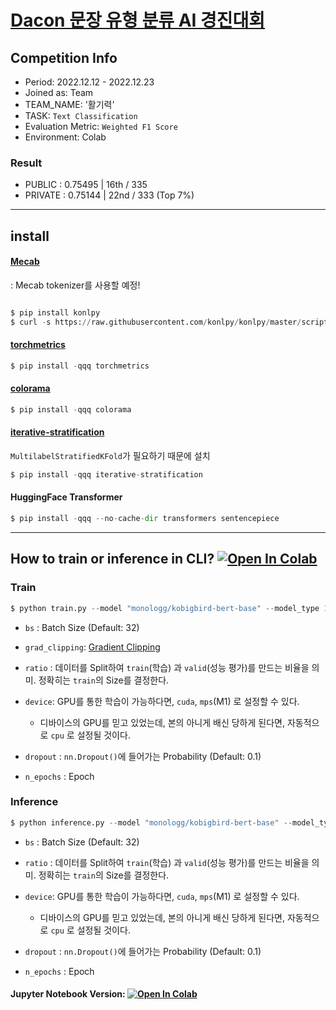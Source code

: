 
# [Dacon 문장 유형 분류 AI 경진대회](https://dacon.io/competitions/official/236037/overview/description)
    
## Competition Info
 - Period: 2022.12.12 - 2022.12.23
 - Joined as: Team 
 - TEAM_NAME: '활기력'
 - TASK: `Text Classification`
 - Evaluation Metric: `Weighted F1 Score`
 - Environment: Colab 
 
### Result
 - PUBLIC  : 0.75495  |  16th / 335 
 - PRIVATE : 0.75144  |  22nd / 333 (Top 7%)  
-----------------
 
 
## install
#### [Mecab](https://konlpy.org/ko/v0.4.0/install/)
: Mecab tokenizer를 사용할 예정!
```python

$ pip install konlpy
$ curl -s https://raw.githubusercontent.com/konlpy/konlpy/master/scripts/mecab.sh | bash -x

```

#### [torchmetrics](https://torchmetrics.readthedocs.io/en/stable/)
```python
$ pip install -qqq torchmetrics
```

#### [colorama](https://github.com/tartley/colorama)
```python
$ pip install -qqq colorama
```

#### [iterative-stratification](https://github.com/trent-b/iterative-stratification)
`MultilabelStratifiedKFold`가 필요하기 때문에 설치
```python
$ pip install -qqq iterative-stratification
```

#### HuggingFace Transformer
```python
$ pip install -qqq --no-cache-dir transformers sentencepiece
```

--------------------
## 
## How to train or inference in CLI? [![Open In Colab](https://colab.research.google.com/assets/colab-badge.svg)](https://colab.research.google.com/drive/1EPaUyBIP4VER23AKPoLBPjW-Gdn8Bv6b?usp=share_link)

### Train 
```python
$ python train.py --model "monologg/kobigbird-bert-base" --model_type 1 --n_folds 3 --n_epochs 3 --device 'cuda' --train_bs 32
```

- `bs` : Batch Size (Default: 32) 
- `grad_clipping`: [Gradient Clipping](https://neptune.ai/blog/understanding-gradient-clipping-and-how-it-can-fix-exploding-gradients-problem)

- `ratio` : 데이터를 Split하여 `train`(학습) 과 `valid`(성능 평가)를 만드는 비율을 의미. 정확히는 `train`의 Size를 결정한다.
- `device`: GPU를 통한 학습이 가능하다면, `cuda`, `mps`(M1) 로 설정할 수 있다. 
  - 디바이스의 GPU를 믿고 있었는데, 본의 아니게 배신 당하게 된다면, 자동적으로  `cpu` 로 설정될 것이다. 
- `dropout` : `nn.Dropout()`에 들어가는 Probability (Default: 0.1)
- `n_epochs` : Epoch

### Inference 
```python
$ python inference.py --model "monologg/kobigbird-bert-base" --model_type 1 --n_folds 3 --device 'cuda' --train_bs 32 
```

- `bs` : Batch Size (Default: 32) 

- `ratio` : 데이터를 Split하여 `train`(학습) 과 `valid`(성능 평가)를 만드는 비율을 의미. 정확히는 `train`의 Size를 결정한다.
- `device`: GPU를 통한 학습이 가능하다면, `cuda`, `mps`(M1) 로 설정할 수 있다. 
  - 디바이스의 GPU를 믿고 있었는데, 본의 아니게 배신 당하게 된다면, 자동적으로  `cpu` 로 설정될 것이다. 
- `dropout` : `nn.Dropout()`에 들어가는 Probability (Default: 0.1)
- `n_epochs` : Epoch

#### Jupyter Notebook Version: [![Open In Colab](https://colab.research.google.com/assets/colab-badge.svg)](https://colab.research.google.com/drive/1we2566FdCYWThICnoIV3lsSD78G09nli?usp=share_link) 



